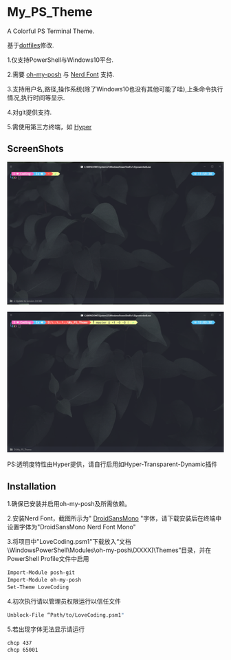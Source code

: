 # My_PS_Theme

 A Colorful PS Terminal Theme.

基于[dotfiles](https://github.com/spencerwooo/dotfiles)修改.

1.仅支持PowerShell与Windows10平台.

2.需要
[oh-my-posh](https://github.com/JanDeDobbeleer/oh-my-posh)
与
[Nerd Font](https://github.com/ryanoasis/nerd-fonts)
支持.

3.支持用户名,路径,操作系统(除了Windows10也没有其他可能了哇),上条命令执行情况,执行时间等显示.

4.对git提供支持.

5.需使用第三方终端，如
[Hyper](https://github.com/zeit/hyper)





## ScreenShots



![1565668843690](./README.assets/1565668843690.png)

![1565669062120](./README.assets/1565669062120.png)

PS:透明度特性由Hyper提供，请自行启用如Hyper-Transparent-Dynamic插件

## Installation

1.确保已安装并启用oh-my-posh及所需依赖。

2.安装Nerd Font，截图所示为"
[DroidSansMono](https://github.com/ryanoasis/nerd-fonts/releases/download/v2.0.0/DroidSansMono.zip)
"字体，请下载安装后在终端中设置字体为"DroidSansMono Nerd Font Mono"

3.将项目中"LoveCoding.psm1"下载放入“文档\WindowsPowerShell\Modules\oh-my-posh\\(XXXX)\Themes”目录，并在PowerShell Profile文件中启用

```bash
Import-Module posh-git
Import-Module oh-my-posh
Set-Theme LoveCoding
```

4.初次执行请以管理员权限运行以信任文件

```bash
Unblock-File “Path/to/LoveCoding.psm1"
```

5.若出现字体无法显示请运行

```
chcp 437
chcp 65001
```

